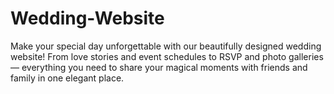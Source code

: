 # Wedding-Website
Make your special day unforgettable with our beautifully designed wedding website! From love stories and event schedules to RSVP and photo galleries — everything you need to share your magical moments with friends and family in one elegant place. 
